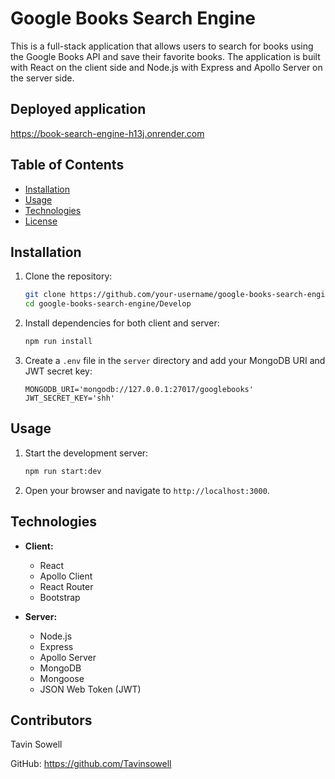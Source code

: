 # Google Books Search Engine

This is a full-stack application that allows users to search for books using the Google Books API and save their favorite books. The application is built with React on the client side and Node.js with Express and Apollo Server on the server side.

## Deployed application
https://book-search-engine-h13j.onrender.com

## Table of Contents

- [Installation](#installation)
- [Usage](#usage)
- [Technologies](#technologies)
- [License](#license)

## Installation

1. Clone the repository:
    ```sh
    git clone https://github.com/your-username/google-books-search-engine.git
    cd google-books-search-engine/Develop
    ```

2. Install dependencies for both client and server:
    ```sh
    npm run install
    ```

3. Create a `.env` file in the `server` directory and add your MongoDB URI and JWT secret key:
    ```properties
    MONGODB_URI='mongodb://127.0.0.1:27017/googlebooks'
    JWT_SECRET_KEY='shh'
    ```

## Usage

1. Start the development server:
    ```sh
    npm run start:dev
    ```

2. Open your browser and navigate to `http://localhost:3000`.

## Technologies

- **Client:**
  - React
  - Apollo Client
  - React Router
  - Bootstrap

- **Server:**
  - Node.js
  - Express
  - Apollo Server
  - MongoDB
  - Mongoose
  - JSON Web Token (JWT)

## Contributors
Tavin Sowell

GitHub: https://github.com/Tavinsowell
